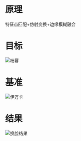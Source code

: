 # 原理
特征点匹配+仿射变换+边缘模糊融合

# 目标

![杨幂](https://github.com/user-attachments/assets/d356aff4-1742-43f2-a257-0e5d7c073641)

# 基准

![伊万卡](https://github.com/user-attachments/assets/dfb08f28-3b29-41da-a569-62df9e08afb8)

# 结果

![换脸结果](https://github.com/user-attachments/assets/47d8646c-7e21-4e05-b88f-0f110dea6706)
